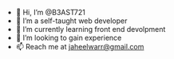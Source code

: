 - 👋 Hi, I’m @B3AST721
- 👀 I’m a self-taught web developer
- 🌱 I’m currently learning front end devolpment
- 💞️ I’m looking to gain experience
- 📫 Reach me at jaheelwarr@gmail.com

<!---
B3AST721/B3AST721 is a ✨ special ✨ repository because its `README.md` (this file) appears on your GitHub profile.
You can click the Preview link to take a look at your changes.
--->
